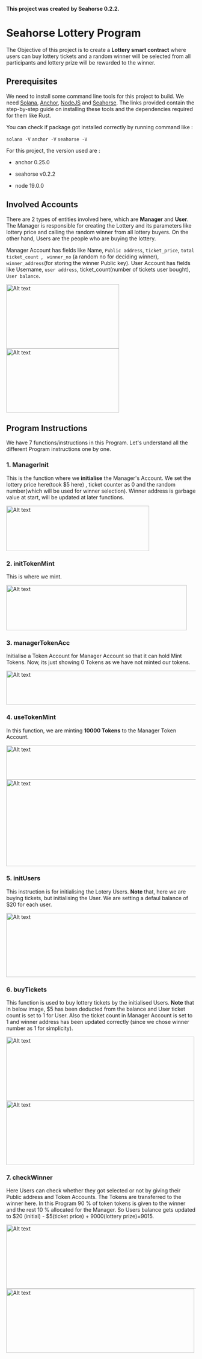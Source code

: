 **This project was created by Seahorse 0.2.2.**

# Seahorse Lottery Program
The Objective of this project is to create a **Lottery smart contract** where users can buy lottery tickets and a random winner will be selected from all participants and lottery prize will be rewarded to the winner.

## Prerequisites
We need to install some command line tools for this project to build. We need [Solana](https://docs.solana.com/cli/install-solana-cli-tools), [Anchor](https://project-serum.github.io/anchor/getting-started/installation.html#install-rust), [NodeJS](https://nodejs.org/en/) and [Seahorse](https://seahorse-lang.org/docs/installation). The links provided contain the step-by-step guide on installing these tools and the dependencies required for them like Rust.

You can check if package got installed correctly by running command like :

`solana -V`
`anchor -V`
`seahorse -V`

For this project, the version used are :
* anchor 0.25.0

* seahorse v0.2.2

* node 19.0.0

## Involved Accounts
There are 2 types of entities involved here, which are **Manager** and **User**. The Manager is responsible for creating the Lottery and its parameters like lottery price and calling the random winner from all lottery buyers. On the other hand, Users are the people who are buying the lottery. 

Manager Account has fields like Name, ` Public address `, ` ticket_price `, `total ticket_count `, ` winner_no` (a random no for deciding winner), ` winner_address `(for storing the winner Public key). User Account has fields like Username, `user address`, ticket_count(number of tickets user bought), `User balance`.

<div>
  
<img src="https://github.com/akshaydhayal/Seahorse-Lottery/blob/master/assets/ManagerDetail.png" alt="Alt text" title="Optional title" height="170" width="300">
  
<img src="https://github.com/akshaydhayal/Seahorse-Lottery/blob/master/assets/UserDetail.png" alt="Alt text" title="Optional title" height="170" width="300">
<!-- <img src="https://github.com/akshaydhayal/Seahorse-Lottery/blob/master/assets/Instructions.png" alt="Alt text" title="Optional title" height="260" width="180">
 -->
</div>

## Program Instructions
We have 7 functions/instructions in this Program. Let's understand all the different Program instructions one by one.

### 1. ManagerInit
This is the function where we **initialise** the Manager's Account. We set the lottery price here(took $5 here) , ticket counter as 0 and the random number(which will be used for winner selection). Winner address is garbage value at start, will be updated at later functions.

<img src="https://github.com/akshaydhayal/Seahorse-Lottery-Program/blob/master/assets/1.png" alt="Alt text" title="Optional title" height="120" width="380">

### 2. initTokenMint  
This is where we mint.

<img src="https://github.com/akshaydhayal/Seahorse-Lottery-Program/blob/master/assets/2.png" alt="Alt text" title="Optional title" height="120" width="480">

### 3. managerTokenAcc
Initialise a Token Account for Manager Account so that it can hold Mint Tokens. Now, its just showing 0 Tokens as we have not minted our tokens.

<img src="https://github.com/akshaydhayal/Seahorse-Lottery-Program/blob/master/assets/3.png" alt="Alt text" title="Optional title" height="90" width="690">

### 4. useTokenMint
In this function, we are minting **10000 Tokens** to the Manager Token Account.

<img src="https://github.com/akshaydhayal/Seahorse-Lottery-Program/blob/master/assets/4.png" alt="Alt text" title="Optional title" height="90" width="690">
<img src="https://github.com/akshaydhayal/Seahorse-Lottery-Program/blob/master/assets/5.png" alt="Alt text" title="Optional title" height="230" width="890">


### 5. initUsers
This instruction is for initialising the Lotery Users. **Note** that, here we are buying tickets, but initialising the User. We are setting a defaul balance of $20 for each user.

<img src="https://github.com/akshaydhayal/Seahorse-Lottery-Program/blob/master/assets/6.png" alt="Alt text" title="Optional title" height="170" width="530">


### 6. buyTickets
This function is used to buy lottery tickets by the initialised Users. **Note** that in below image, $5 has been deducted from the balance and User ticket count is set to 1 for User. Also the ticket count in Manager Account is set to 1 and winner address has been updated correctly (since we chose winner number as 1 for simplicity). 

<div>
<img src="https://github.com/akshaydhayal/Seahorse-Lottery-Program/blob/master/assets/7.png" alt="Alt text" title="Optional title" height="170" width="500">
<img src="https://github.com/akshaydhayal/Seahorse-Lottery-Program/blob/master/assets/8.png" alt="Alt text" title="Optional title" height="170" width="500">
</div>

### 7. checkWinner
Here Users can check whether they got selected or not by giving their Public address and Token Accounts. The Tokens are transferred to the winner here. In this Program 90 % of token tokens is given to the winner and the rest 10 % allocated for the Manager. So Users balance gets updated to $20 (initial) - $5(ticket price) + 9000(lottery prize)=9015.

<img src="https://github.com/akshaydhayal/Seahorse-Lottery-Program/blob/master/assets/10.png" alt="Alt text" title="Optional title" height="170" width="790">
<img src="https://github.com/akshaydhayal/Seahorse-Lottery-Program/blob/master/assets/11.png" alt="Alt text" title="Optional title" height="170" width="500">


